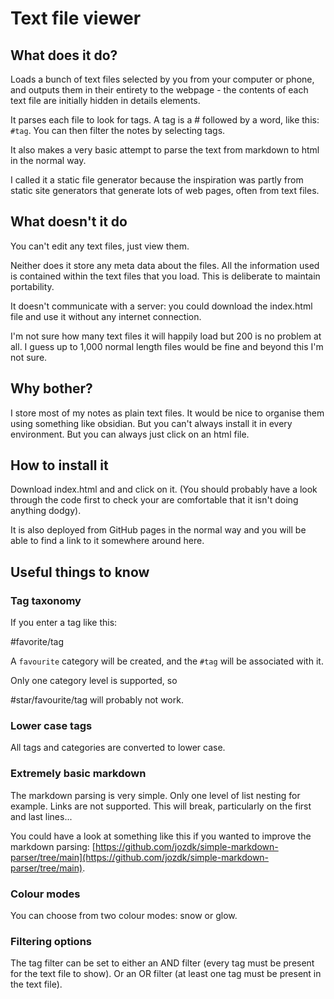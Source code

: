 # Text file viewer

## What does it do? 

Loads a bunch of text files selected by you from your computer or phone, and outputs them in their entirety to the webpage - the contents of each text file are initially hidden in details elements.

It parses each file to look for tags. A tag is a # followed by a word, like this: `#tag`. You can then filter the notes by selecting tags.

It also makes a very basic attempt to parse the text from markdown to html in the normal way.

I called it a static file generator because the inspiration was partly from static site generators that generate lots of web pages, often from text files.

## What doesn't it do

You can't edit any text files, just view them.

Neither does it store any meta data about the files. All the information used is contained within the text files that you load. This is deliberate to maintain portability.

It doesn't communicate with a server: you could download the index.html file and use it without any internet connection.

I'm not sure how many text files it will happily load but 200 is no problem at all. I guess up to 1,000 normal length files would be fine and beyond this I'm not sure.

## Why bother? 

I store most of my notes as plain text files. It would be nice to organise them using something like obsidian. But you can't always install it in every environment. But you can always just click on an html file.

## How to install it

Download index.html and and click on it. (You should probably have a look through the code first to check your are comfortable that it isn't doing anything dodgy).

It is also deployed from GitHub pages in the normal way and you will be able to find a link to it somewhere around here.

## Useful things to know

### Tag taxonomy 

If you enter a tag like this: 

#favorite/tag

A `favourite` category will be created, and the `#tag` will be associated with it.

Only one category level is supported, so

#star/favourite/tag will probably not work.

### Lower case tags

All tags and categories are converted to lower case. 

### Extremely basic markdown

The markdown parsing is very simple. Only one level of list nesting for example. Links are not supported. This will break, particularly on the first and last lines...

You could have a look at something like this if you wanted to improve the markdown parsing: [https://github.com/jozdk/simple-markdown-parser/tree/main](https://github.com/jozdk/simple-markdown-parser/tree/main).

### Colour modes

You can choose from two colour modes: snow or glow. 

### Filtering options

The tag filter can be set to either an AND filter (every tag must be present for the text file to show). Or an OR filter (at least one tag must be present in the text file).

